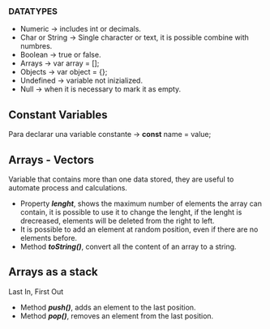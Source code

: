 ### DATATYPES
  * Numeric -> includes int or decimals.
  * Char or String -> Single character or text, it is possible combine with numbres.
  * Boolean -> true or false.
  * Arrays -> var array = [];
  * Objects -> var object = {};
  * Undefined -> variable not inizialized.
  * Null -> when it is necessary to mark it as empty.
    
## Constant Variables
Para declarar una variable constante -> **const** name = value;

## Arrays - Vectors
Variable that contains more than one data stored, they are useful to automate process and calculations.

* Property ***lenght***, shows the maximum number of elements the array can contain, it is possible to use it to change the lenght, if the lenght is drecreased, elements will be deleted from the right to left.
* It is possible to add an element at random position, even if there are no elements before.
* Method ***toString()***, convert all the content of an array to a string.

## Arrays as a stack
Last In, First Out

* Method ***push()***, adds an element to the last position.
* Method ***pop()***, removes an element from the last position.
